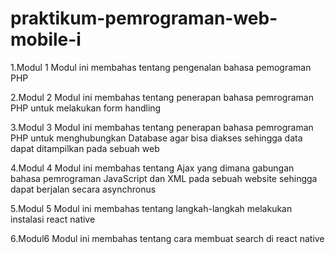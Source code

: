 # praktikum-pemrograman-web-mobile-i
1.Modul 1 Modul ini membahas tentang pengenalan bahasa pemograman PHP

2.Modul 2 Modul ini membahas tentang penerapan bahasa pemrograman PHP untuk melakukan form handling

3.Modul 3 Modul ini membahas tentang penerapan bahasa pemrograman PHP untuk menghubungkan Database agar bisa diakses sehingga data dapat ditampilkan pada sebuah web

4.Modul 4 Modul ini membahas tentang Ajax yang dimana gabungan bahasa pemrograman JavaScript dan XML pada sebuah website sehingga dapat berjalan secara asynchronus

5.Modul 5 Modul ini membahas tentang langkah-langkah melakukan instalasi react native

6.Modul6 Modul ini membahas tentang cara membuat search di react native
